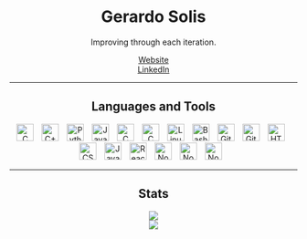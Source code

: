 <h1 align="center">Gerardo Solis</h1>

<p align="center">
  Improving through each iteration.
</p>
<p align="center">
  <a href="https://gsoulis.blog">Website</a>
  <br/>
  <a href="https://www.linkedin.com/in/gerardosolisit/">LinkedIn</a>
</p>

---

<h2 align="center">Languages and Tools</h2>
<p align="center">
  <img alt="C" width="30px" style="padding-right:10px;" src="https://cdn.jsdelivr.net/gh/devicons/devicon@latest/icons/c/c-plain.svg" />
  <img alt="C++" width="30px" style="padding-right:10px;" src="https://cdn.jsdelivr.net/gh/devicons/devicon@latest/icons/cplusplus/cplusplus-plain.svg" />
  <img alt="Python" width="30px" style="padding-right:10px;" src="https://cdn.jsdelivr.net/gh/devicons/devicon/icons/python/python-plain.svg" />
  <img alt="Java" width="30px" style="padding-right:10px;" src="https://cdn.jsdelivr.net/gh/devicons/devicon/icons/java/java-original.svg"/>
  <img alt="C" width="30px" style="padding-right:10px;" src="https://cdn.jsdelivr.net/gh/devicons/devicon@latest/icons/windows11/windows11-original-wordmark.svg" />
  <img alt="C" width="30px" style="padding-right:10px;" src="https://cdn.jsdelivr.net/gh/devicons/devicon@latest/icons/apple/apple-original.svg" />
  <img alt="Linux" width="30px" style="padding-right:10px;" src="https://cdn.jsdelivr.net/gh/devicons/devicon/icons/linux/linux-original.svg" />
  <img alt="Bash" width="30px" style="padding-right:10px;" src="https://cdn.jsdelivr.net/gh/devicons/devicon/icons/bash/bash-original.svg" />
  <img alt="Git" width="30px" style="padding-right:10px;" src="https://cdn.jsdelivr.net/gh/devicons/devicon/icons/git/git-original.svg" />
  <img alt="GitHub" width="30px" style="padding-right:10px;" src="https://cdn.jsdelivr.net/gh/devicons/devicon/icons/github/github-original.svg" />
  <img alt="HTML" width="30px" style="padding-right:10px;" src="https://cdn.jsdelivr.net/gh/devicons/devicon/icons/html5/html5-plain.svg" />
  <img alt="CSS" width="30px" style="padding-right:10px;" src="https://cdn.jsdelivr.net/gh/devicons/devicon/icons/css3/css3-plain.svg" />
  <img alt="JavaScript" width="30px" style="padding-right:10px;" src="https://cdn.jsdelivr.net/gh/devicons/devicon/icons/javascript/javascript-plain.svg" />
  <img alt="React" width="30px" style="padding-right:10px;" src="https://cdn.jsdelivr.net/gh/devicons/devicon/icons/react/react-original.svg" />
  <img alt="NodeJS" width="30px" style="padding-right:10px;" src="https://cdn.jsdelivr.net/gh/devicons/devicon/icons/nodejs/nodejs-original.svg" />
  <img alt="NodeJS" width="30px" style="padding-right:10px;" src="https://cdn.jsdelivr.net/gh/devicons/devicon@latest/icons/mysql/mysql-original.svg" />
  <img alt="NodeJS" width="30px" style="padding-right:10px;" src="https://cdn.jsdelivr.net/gh/devicons/devicon@latest/icons/postgresql/postgresql-plain.svg" />
</p>

---

<h2 align="center">Stats</h2>
<p align="center">
  <a href="https://github.com/gsouliss">
    <img src="https://github-readme-stats.vercel.app/api?username=gsouliss&theme=tokyonight&show_icons=true&hide_border=true&count_private=true" />
  </a>
  </br>
  <a href="https://github.com/gsouliss">
    <img src="https://github-readme-stats.vercel.app/api/top-langs/?username=gsouliss&theme=tokyonight&show_icons=true&hide_border=true&layout=compact" />
  </a>
</p>
